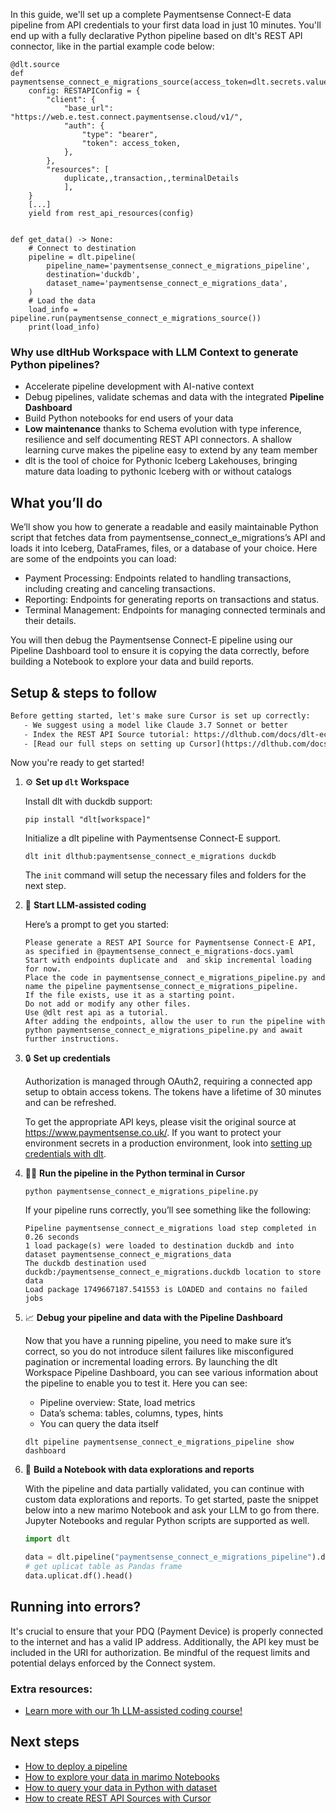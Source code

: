 In this guide, we'll set up a complete Paymentsense Connect-E data pipeline from API credentials to your first data load in just 10 minutes. You'll end up with a fully declarative Python pipeline based on dlt's REST API connector, like in the partial example code below:

```python-outcome
@dlt.source
def paymentsense_connect_e_migrations_source(access_token=dlt.secrets.value):
    config: RESTAPIConfig = {
        "client": {
            "base_url": "https://web.e.test.connect.paymentsense.cloud/v1/",
            "auth": {
                "type": "bearer",
                "token": access_token,
            },
        },
        "resources": [
            duplicate,,transaction,,terminalDetails
            ],
    }
    [...]
    yield from rest_api_resources(config)


def get_data() -> None:
    # Connect to destination
    pipeline = dlt.pipeline(
        pipeline_name='paymentsense_connect_e_migrations_pipeline',
        destination='duckdb',
        dataset_name='paymentsense_connect_e_migrations_data', 
    )
    # Load the data
    load_info = pipeline.run(paymentsense_connect_e_migrations_source())
    print(load_info) 
```

### Why use dltHub Workspace with LLM Context to generate Python pipelines?

- Accelerate pipeline development with AI-native context
- Debug pipelines, validate schemas and data with the integrated **Pipeline Dashboard**
- Build Python notebooks for end users of your data
- **Low maintenance** thanks to Schema evolution with type inference, resilience and self documenting REST API connectors. A shallow learning curve makes the pipeline easy to extend by any team member
- dlt is the tool of choice for Pythonic Iceberg Lakehouses, bringing mature data loading to pythonic Iceberg with or without catalogs

## What you’ll do

We’ll show you how to generate a readable and easily maintainable Python script that fetches data from paymentsense_connect_e_migrations’s API and loads it into Iceberg, DataFrames, files, or a database of your choice. Here are some of the endpoints you can load:

- Payment Processing: Endpoints related to handling transactions, including creating and canceling transactions.
- Reporting: Endpoints for generating reports on transactions and status.
- Terminal Management: Endpoints for managing connected terminals and their details.

You will then debug the Paymentsense Connect-E pipeline using our Pipeline Dashboard tool to ensure it is copying the data correctly, before building a Notebook to explore your data and build reports.

## Setup & steps to follow

```default
Before getting started, let's make sure Cursor is set up correctly:
   - We suggest using a model like Claude 3.7 Sonnet or better
   - Index the REST API Source tutorial: https://dlthub.com/docs/dlt-ecosystem/verified-sources/rest_api/ and add it to context as **@dlt rest api**
   - [Read our full steps on setting up Cursor](https://dlthub.com/docs/dlt-ecosystem/llm-tooling/cursor-restapi#23-configuring-cursor-with-documentation)
```

Now you're ready to get started!

1. ⚙️ **Set up `dlt` Workspace**
    
    Install dlt with duckdb support:
    ```shell
    pip install "dlt[workspace]"
    ```

    Initialize a dlt pipeline with Paymentsense Connect-E support.
    ```shell
    dlt init dlthub:paymentsense_connect_e_migrations duckdb
    ```

    The `init` command will setup the necessary files and folders for the next step.
    
2. 🤠 **Start LLM-assisted coding**
    
    Here’s a prompt to get you started:
    
    ```prompt
    Please generate a REST API Source for Paymentsense Connect-E API, as specified in @paymentsense_connect_e_migrations-docs.yaml 
    Start with endpoints duplicate and  and skip incremental loading for now. 
    Place the code in paymentsense_connect_e_migrations_pipeline.py and name the pipeline paymentsense_connect_e_migrations_pipeline. 
    If the file exists, use it as a starting point. 
    Do not add or modify any other files. 
    Use @dlt rest api as a tutorial. 
    After adding the endpoints, allow the user to run the pipeline with python paymentsense_connect_e_migrations_pipeline.py and await further instructions.
    ```

    
3. 🔒 **Set up credentials** 
    
    Authorization is managed through OAuth2, requiring a connected app setup to obtain access tokens. The tokens have a lifetime of 30 minutes and can be refreshed.
    
    To get the appropriate API keys, please visit the original source at https://www.paymentsense.co.uk/.
    If you want to protect your environment secrets in a production environment, look into [setting up credentials with dlt](https://dlthub.com/docs/walkthroughs/add_credentials).
    
4. 🏃‍♀️ **Run the pipeline in the Python terminal in Cursor**
    
    ```shell
    python paymentsense_connect_e_migrations_pipeline.py
    ```
    
    If your pipeline runs correctly, you’ll see something like the following:
    
    ```shell
    Pipeline paymentsense_connect_e_migrations load step completed in 0.26 seconds
    1 load package(s) were loaded to destination duckdb and into dataset paymentsense_connect_e_migrations_data
    The duckdb destination used duckdb:/paymentsense_connect_e_migrations.duckdb location to store data
    Load package 1749667187.541553 is LOADED and contains no failed jobs
    ```
    
5. 📈 **Debug your pipeline and data with the Pipeline Dashboard**

    Now that you have a running pipeline, you need to make sure it’s correct, so you do not introduce silent failures like misconfigured pagination or incremental loading errors. By launching the dlt Workspace Pipeline Dashboard, you can see various information about the pipeline to enable you to test it. Here you can see:
    - Pipeline overview: State, load metrics
    - Data’s schema: tables, columns, types, hints
    - You can query the data itself
    
    ```shell
    dlt pipeline paymentsense_connect_e_migrations_pipeline show dashboard
    ```
    
6. 🐍 **Build a Notebook with data explorations and reports**

    With the pipeline and data partially validated, you can continue with custom data explorations and reports. To get started, paste the snippet below into a new marimo Notebook and ask your LLM to go from there. Jupyter Notebooks and regular Python scripts are supported as well.

    
    ```python
    import dlt

   data = dlt.pipeline("paymentsense_connect_e_migrations_pipeline").dataset()
   # get uplicat table as Pandas frame
   data.uplicat.df().head()
    ```

## Running into errors?

It's crucial to ensure that your PDQ (Payment Device) is properly connected to the internet and has a valid IP address. Additionally, the API key must be included in the URI for authorization. Be mindful of the request limits and potential delays enforced by the Connect system.

### Extra resources:

- [Learn more with our 1h LLM-assisted coding course!](https://www.youtube.com/watch?v=GGid70rnJuM)

## Next steps

- [How to deploy a pipeline](https://dlthub.com/docs/walkthroughs/deploy-a-pipeline)
- [How to explore your data in marimo Notebooks](https://dlthub.com/docs/general-usage/dataset-access/marimo)
- [How to query your data in Python with dataset](https://dlthub.com/docs/general-usage/dataset-access/dataset)
- [How to create REST API Sources with Cursor](https://dlthub.com/docs/dlt-ecosystem/llm-tooling/cursor-restapi)
